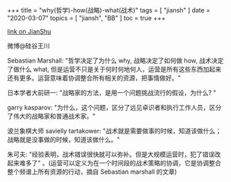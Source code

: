 +++
title = "why(哲学)-how(战略)-what(战术)"
tags = [
    "jiansh"
]
date = "2020-03-07"
topics = [
    "jiansh",
    "BB"
]
toc = true
+++



[link on JianShu](https://www.jianshu.com/p/9ffecdae00e5)

微博@硅谷王川 

Sebastian Marshall: "哲学决定了为什么 why, 战略决定了如何做 how, 战术决定了做什么 what, 但是运营不只是关于何时何地何人，运营是所有这些东西加起来还有更多。运营意味着协调整合所有相关的资源，把事情做好。"

日本学者大前研一: "战略家的方法，是用一个问题挑战流行的假设，为什么? "

garry kasparov:  "为什么，这个问题，区分了远见卓识者和执行工作人员，区分了伟大的战略家和普通战术家。"

波兰象棋大师 savielly tartakower: "战术就是需要做事的时候，知道该做什么； 战略就是没事做的时候，知道该做什么。"

朱可夫: "经验表明，战术错误很快就可以弥补。但是大规模运营时，犯了错误改起来难多了" 。(运营可以定义为在一个时间段的战术策略的协调，它是协调整合整个频谱上所有资源的行动，摘自 Sebastian marshall 的文章)

